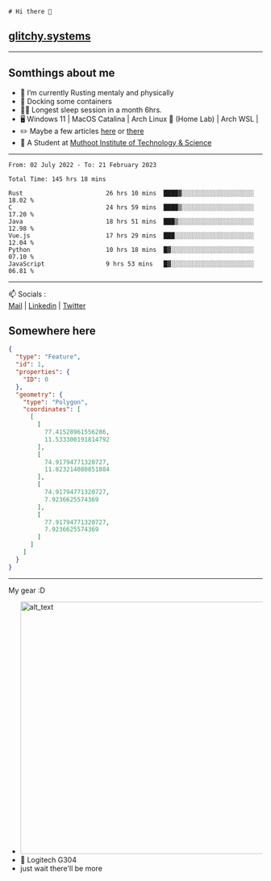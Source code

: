 ```
# Hi there 👋
```
## [glitchy.systems](https://glitchy.systems)
---

## Somthings about me



- 🌱 I’m currently Rusting mentaly and physically
- 🐋 Docking some containers
- 😶‍🌫️ Longest sleep session in a month 6hrs.
- 🖥️ Windows 11 | MacOS Catalina | Arch Linux 🦩 (Home Lab) | Arch WSL |
- ✏️ Maybe a few articles [here](https://medium.com/@advaithnarayanan8) or [there](https://medium.com/@advaithnarayanan8)
- 📑 A Student at [Muthoot Institute of Technology & Science](https://mgmits.ac.in/)



---

<!--START_SECTION:waka-->

```text
From: 02 July 2022 - To: 21 February 2023

Total Time: 145 hrs 18 mins

Rust                       26 hrs 10 mins  ████▓░░░░░░░░░░░░░░░░░░░░   18.02 %
C                          24 hrs 59 mins  ████▒░░░░░░░░░░░░░░░░░░░░   17.20 %
Java                       18 hrs 51 mins  ███▒░░░░░░░░░░░░░░░░░░░░░   12.98 %
Vue.js                     17 hrs 29 mins  ███░░░░░░░░░░░░░░░░░░░░░░   12.04 %
Python                     10 hrs 18 mins  █▓░░░░░░░░░░░░░░░░░░░░░░░   07.10 %
JavaScript                 9 hrs 53 mins   █▓░░░░░░░░░░░░░░░░░░░░░░░   06.81 %
```

<!--END_SECTION:waka-->

---

📫 Socials :<br>
[Mail](mailto:advaithnarayanan8@gmail.com) | [Linkedin](https://www.linkedin.com/in/advaith-narayanan-a72152214/) | [Twitter](https://twitter.com/advaithnarayan)

## Somewhere here

```geojson
{
  "type": "Feature",
  "id": 1,
  "properties": {
    "ID": 0
  },
  "geometry": {
    "type": "Polygon",
    "coordinates": [
      [
        [
          77.41528961556286,
          11.533300191814792
        ],
        [
          74.91794771320727,
          11.823214080851884
        ],
        [
          74.91794771320727,
          7.9236625574369
        ],
        [
          77.91794771320727,
          7.9236625574369
        ]
      ]
    ]
  }
}
```


--- 
My gear :D

- [<img alt="alt_text" width="500px" src="https://valid.x86.fr/cache/banner/xv24bv-6.png" />](https://valid.x86.fr/xv24bv)
- 🐁 Logitech G304
- just wait there'll be more

